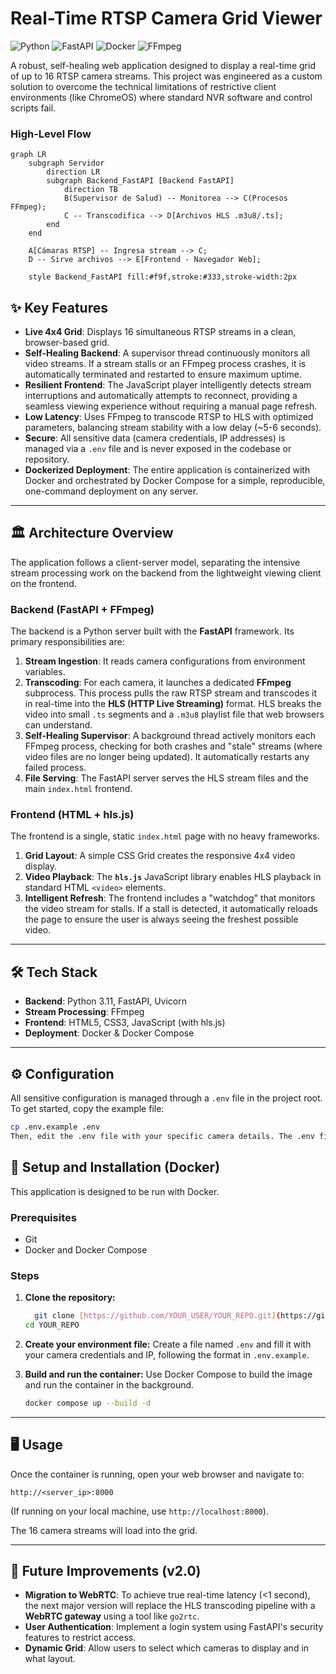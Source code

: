 # Real-Time RTSP Camera Grid Viewer

![Python](https://img.shields.io/badge/python-3.11-blue.svg)
![FastAPI](https://img.shields.io/badge/FastAPI-0.116-green.svg)
![Docker](https://img.shields.io/badge/docker-24.0-blue.svg)
![FFmpeg](https://img.shields.io/badge/ffmpeg-5.1-orange.svg)

A robust, self-healing web application designed to display a real-time grid of up to 16 RTSP camera streams. This project was engineered as a custom solution to overcome the technical limitations of restrictive client environments (like ChromeOS) where standard NVR software and control scripts fail.

### High-Level Flow

```mermaid
graph LR
    subgraph Servidor
        direction LR
        subgraph Backend_FastAPI [Backend FastAPI]
            direction TB
            B(Supervisor de Salud) -- Monitorea --> C(Procesos FFmpeg);
            C -- Transcodifica --> D[Archivos HLS .m3u8/.ts];
        end
    end

    A[Cámaras RTSP] -- Ingresa stream --> C;
    D -- Sirve archivos --> E[Frontend - Navegador Web];

    style Backend_FastAPI fill:#f9f,stroke:#333,stroke-width:2px
```
## ✨ Key Features

-   **Live 4x4 Grid**: Displays 16 simultaneous RTSP streams in a clean, browser-based grid.
-   **Self-Healing Backend**: A supervisor thread continuously monitors all video streams. If a stream stalls or an FFmpeg process crashes, it is automatically terminated and restarted to ensure maximum uptime.
-   **Resilient Frontend**: The JavaScript player intelligently detects stream interruptions and automatically attempts to reconnect, providing a seamless viewing experience without requiring a manual page refresh.
-   **Low Latency**: Uses FFmpeg to transcode RTSP to HLS with optimized parameters, balancing stream stability with a low delay (~5-6 seconds).
-   **Secure**: All sensitive data (camera credentials, IP addresses) is managed via a `.env` file and is never exposed in the codebase or repository.
-   **Dockerized Deployment**: The entire application is containerized with Docker and orchestrated by Docker Compose for a simple, reproducible, one-command deployment on any server.

---

## 🏛️ Architecture Overview

The application follows a client-server model, separating the intensive stream processing work on the backend from the lightweight viewing client on the frontend.



### Backend (FastAPI + FFmpeg)

The backend is a Python server built with the **FastAPI** framework. Its primary responsibilities are:
1.  **Stream Ingestion**: It reads camera configurations from environment variables.
2.  **Transcoding**: For each camera, it launches a dedicated **FFmpeg** subprocess. This process pulls the raw RTSP stream and transcodes it in real-time into the **HLS (HTTP Live Streaming)** format. HLS breaks the video into small `.ts` segments and a `.m3u8` playlist file that web browsers can understand.
3.  **Self-Healing Supervisor**: A background thread actively monitors each FFmpeg process, checking for both crashes and "stale" streams (where video files are no longer being updated). It automatically restarts any failed process.
4.  **File Serving**: The FastAPI server serves the HLS stream files and the main `index.html` frontend.


### Frontend (HTML + hls.js)

The frontend is a single, static `index.html` page with no heavy frameworks.
1.  **Grid Layout**: A simple CSS Grid creates the responsive 4x4 video display.
2.  **Video Playback**: The **`hls.js`** JavaScript library enables HLS playback in standard HTML `<video>` elements.
3.  **Intelligent Refresh**: The frontend includes a "watchdog" that monitors the video stream for stalls. If a stall is detected, it automatically reloads the page to ensure the user is always seeing the freshest possible video.

---

## 🛠️ Tech Stack

-   **Backend**: Python 3.11, FastAPI, Uvicorn
-   **Stream Processing**: FFmpeg
-   **Frontend**: HTML5, CSS3, JavaScript (with hls.js)
-   **Deployment**: Docker & Docker Compose

---

## ⚙️ Configuration

All sensitive configuration is managed through a `.env` file in the project root. To get started, copy the example file:
```bash
cp .env.example .env
Then, edit the .env file with your specific camera details. The .env file is included in .gitignore and will not be committed to the repository.
```

## 🚀 Setup and Installation (Docker)

This application is designed to be run with Docker.

### Prerequisites
-   Git
-   Docker and Docker Compose

### Steps
1.  **Clone the repository:**
    ```bash
      git clone [https://github.com/YOUR_USER/YOUR_REPO.git](https://github.com/YOUR_USER/YOUR_REPO.git)
    cd YOUR_REPO
    ```

2.  **Create your environment file:**
    Create a file named `.env` and fill it with your camera credentials and IP, following the format in `.env.example`.

3.  **Build and run the container:**
    Use Docker Compose to build the image and run the container in the background.
    ```bash
    docker compose up --build -d
    ```

---

## 🖥️ Usage

Once the container is running, open your web browser and navigate to:

`http://<server_ip>:8000`

(If running on your local machine, use `http://localhost:8000`).

The 16 camera streams will load into the grid.

---

## 🔮 Future Improvements (v2.0)

-   **Migration to WebRTC**: To achieve true real-time latency (<1 second), the next major version will replace the HLS transcoding pipeline with a **WebRTC gateway** using a tool like `go2rtc`.
-   **User Authentication**: Implement a login system using FastAPI's security features to restrict access.
-   **Dynamic Grid**: Allow users to select which cameras to display and in what layout.
